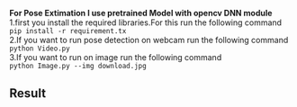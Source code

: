 **For Pose Extimation I use pretrained Model with opencv DNN module**</br>
1.first you install the required libraries.For this run the following command</br>
`pip install -r requirement.tx`</br>
2.If you want to run pose detection on webcam run the following command</br>
`python Video.py`</br>
3.If you want to run on image run the following command</br>
`python Image.py --img download.jpg`</br>
## Result</br>
